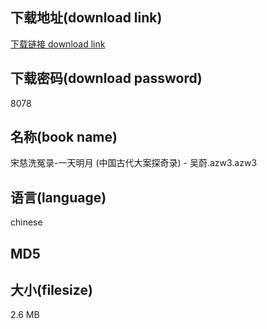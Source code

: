 ## 下载地址(download link)
[下载链接 download link](https://voluble-croquembouche-d321dc.netlify.app/?s=%E5%AE%8B%E6%85%88%E6%B4%97%E5%86%A4%E5%BD%95-%E4%B8%80%E5%A4%A9%E6%98%8E%E6%9C%88+%28%E4%B8%AD%E5%9B%BD%E5%8F%A4%E4%BB%A3%E5%A4%A7%E6%A1%88%E6%8E%A2%E5%A5%87%E5%BD%95%29+-+%E5%90%B4%E8%94%9A.azw3)

## 下载密码(download password)
8078

## 名称(book name)
宋慈洗冤录-一天明月 (中国古代大案探奇录) - 吴蔚.azw3.azw3

## 语言(language)
chinese

## MD5


## 大小(filesize)
2.6 MB
